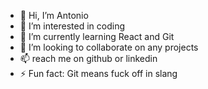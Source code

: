 - 👋 Hi, I’m Antonio
- 👀 I’m interested in coding
- 🌱 I’m currently learning React and Git
- 💞️ I’m looking to collaborate on any projects
- 📫 reach me on github or linkedin
- ⚡ Fun fact: Git means fuck off in slang 
